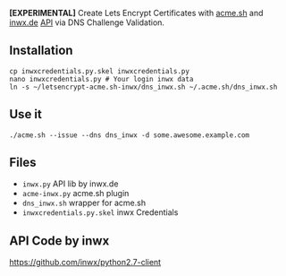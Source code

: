 
**[EXPERIMENTAL]** Create Lets Encrypt Certificates with
[acme.sh](https://github.com/Neilpang/acme.sh)
and [inwx.de](https://www.inwx.de/) [API](https://github.com/inwx/python2.7-client) via DNS Challenge Validation.

## Installation

```
cp inwxcredentials.py.skel inwxcredentials.py
nano inwxcredentials.py # Your login inwx data
ln -s ~/letsencrypt-acme.sh-inwx/dns_inwx.sh ~/.acme.sh/dns_inwx.sh
```

## Use it

```
./acme.sh --issue --dns dns_inwx -d some.awesome.example.com
```

## Files

* `inwx.py` API lib by inwx.de
* `acme-inwx.py` acme.sh plugin
* `dns_inwx.sh` wrapper for acme.sh
* `inwxcredentials.py.skel` inwx Credentials

## API Code by inwx

https://github.com/inwx/python2.7-client

